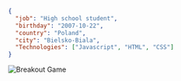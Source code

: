 ```json
{
  "job": "High school student",
  "birthday": "2007-10-22",
  "country": "Poland",
  "city": "Bielsko-Biala",
  "Technologies": ["Javascript", "HTML", "CSS"]
}
```

<picture>
  <source
    media="(prefers-color-scheme: dark)"
    srcset="https://raw.githubusercontent.com/adamx4566/github-breakout/refs/heads/github-breakout/images/breakout-dark.svg"
  />
  <source
    media="(prefers-color-scheme: light)"
    srcset="https://raw.githubusercontent.com/adamx4566/github-breakout/refs/heads/github-breakout/images/breakout-light.svg"
  />
  <img alt="Breakout Game" src="https://raw.githubusercontent.com/adamx4566/github-breakout/refs/heads/github-breakout/images/breakout-light.svg" />
</picture>

